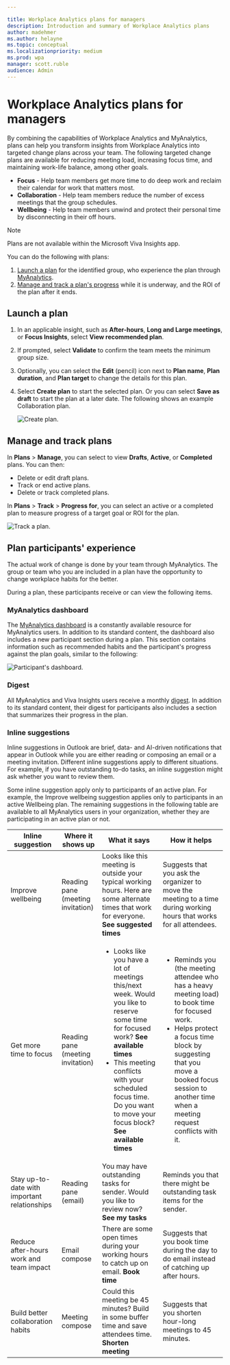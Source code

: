 ```yaml
---

title: Workplace Analytics plans for managers
description: Introduction and summary of Workplace Analytics plans
author: madehmer
ms.author: helayne
ms.topic: conceptual
ms.localizationpriority: medium 
ms.prod: wpa
manager: scott.ruble
audience: Admin
---
```


# Workplace Analytics plans for managers

By combining the capabilities of Workplace Analytics and MyAnalytics, plans can help you transform insights from Workplace Analytics into targeted change plans across your team. The following targeted change plans are available for reducing meeting load, increasing focus time, and maintaining work-life balance, among other goals.

* **Focus** - Help team members get more time to do deep work and reclaim their calendar for work that matters most.
* **Collaboration** - Help team members reduce the number of excess meetings that the group schedules.
* **Wellbeing** - Help team members unwind and protect their personal time by disconnecting in their off hours.

> [!Note]
> Plans are not available within the Microsoft Viva Insights app.

You can do the following with plans:

1. [Launch a plan](#launch-a-plan) for the identified group, who experience the plan through [MyAnalytics](../personal/mya-landing-page.md).
2. [Manage and track a plan's progress](#manage-and-track-plans) while it is underway, and the ROI of the plan after it ends.

## Launch a plan

1. In an applicable insight, such as **After-hours**, **Long and Large meetings**, or **Focus Insights**, select **View recommended plan**.
2. If prompted, select **Validate** to confirm the team meets the minimum group size.
3. Optionally, you can select the **Edit** (pencil) icon next to **Plan name**, **Plan duration**, and **Plan target** to change the details for this plan.
4. Select **Create plan** to start the selected plan. Or you can select **Save as draft** to start the plan at a later date. The following shows an example Collaboration plan.

    ![Create plan.](./images/create-plan.png)

## Manage and track plans

In **Plans** > **Manage**, you can select to view **Drafts**, **Active**, or **Completed** plans. You can then:

* Delete or edit draft plans.
* Track or end active plans.
* Delete or track completed plans.

In **Plans** > **Track** > **Progress for**, you can select an active or a completed plan to measure progress of a target goal or ROI for the plan.

![Track a plan.](./images/track-plan.png)

## Plan participants' experience

The actual work of change is done by your team through MyAnalytics. The group or team who you are included in a plan have the opportunity to change workplace habits for the better.

During a plan, these participants receive or can view the following items.

### MyAnalytics dashboard

The [MyAnalytics dashboard](../personal/use/dashboard-2.md) is a constantly available resource for MyAnalytics users. In addition to its standard content, the dashboard also includes a new participant section during a plan. This section contains information such as recommended habits and the participant's progress against the plan goals, similar to the following:

![Participant's dashboard.](../images/wpa/tutorials/dashboard-prog-partic.png)

### Digest

All MyAnalytics and Viva Insights users receive a monthly [digest](../personal/use/email-digests-3.md). In addition to its standard content, their digest for participants also includes a section that summarizes their progress in the plan.

### Inline suggestions

Inline suggestions in Outlook are brief, data- and AI-driven notifications that appear in Outlook while you are either reading or composing an email or a meeting invitation. Different inline suggestions apply to different situations. For example, if you have outstanding to-do tasks, an inline suggestion might ask whether you want to review them.

Some inline suggestion apply only to participants of an active plan. For example, the Improve wellbeing suggestion applies only to participants in an active Wellbeing plan. The remaining suggestions in the following table are available to all MyAnalytics users in your organization, whether they are participating in an active plan or not.

| Inline suggestion | Where it shows up  | What it says | How it helps  |
| ------ |------ |-------|---------|
|Improve wellbeing  |Reading pane (meeting invitation)   | Looks like this meeting is outside your typical working hours. Here are some alternate times that work for everyone. **See suggested times**  | Suggests that you ask the organizer to move the meeting to a time during working hours that works for all attendees. |
|Get more time to focus |Reading pane (meeting invitation) |<ul><li>Looks like you have a lot of meetings this/next week. Would you like to reserve some time for focused work? **See available times** </li><li>This meeting conflicts with your scheduled focus time. Do you want to move your focus block? **See available times** |<ul><li>Reminds you (the meeting attendee who has a heavy meeting load) to book time for focused work. </li><li>Helps protect a focus time block by suggesting that you move a booked focus session to another time when a meeting request conflicts with it.|
| Stay up-to-date with important relationships | Reading pane (email)  | You may have outstanding tasks for sender. Would you like to review now? **See my tasks**  | Reminds you that there might be outstanding task items for the sender. |
| Reduce after-hours work and team impact |Email compose   | There are some open times during your working hours to catch up on email. **Book time** | Suggests that you book time during the day to do email instead of catching up after hours. |
|Build better collaboration habits |Meeting compose | Could this meeting be 45 minutes? Build in some buffer time and save attendees time. **Shorten meeting**  |Suggests that you shorten hour-long meetings to 45 minutes. |
